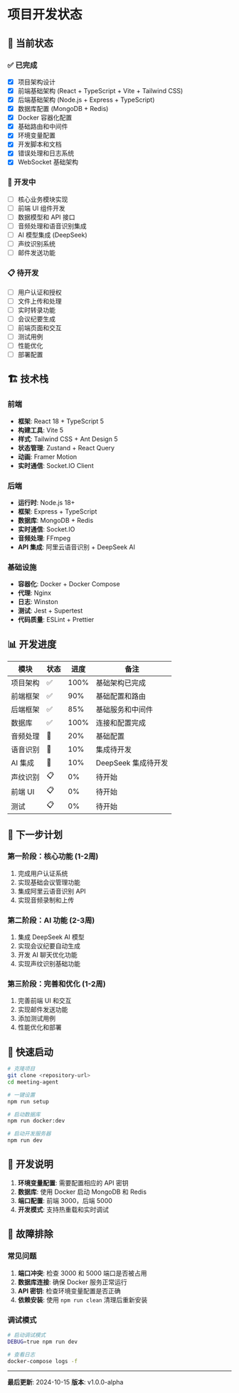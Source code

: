 # 项目开发状态

## 🎯 当前状态

### ✅ 已完成
- [x] 项目架构设计
- [x] 前端基础架构 (React + TypeScript + Vite + Tailwind CSS)
- [x] 后端基础架构 (Node.js + Express + TypeScript)
- [x] 数据库配置 (MongoDB + Redis)
- [x] Docker 容器化配置
- [x] 基础路由和中间件
- [x] 环境变量配置
- [x] 开发脚本和文档
- [x] 错误处理和日志系统
- [x] WebSocket 基础架构

### 🚧 开发中
- [ ] 核心业务模块实现
- [ ] 前端 UI 组件开发
- [ ] 数据模型和 API 接口
- [ ] 音频处理和语音识别集成
- [ ] AI 模型集成 (DeepSeek)
- [ ] 声纹识别系统
- [ ] 邮件发送功能

### 📋 待开发
- [ ] 用户认证和授权
- [ ] 文件上传和处理
- [ ] 实时转录功能
- [ ] 会议纪要生成
- [ ] 前端页面和交互
- [ ] 测试用例
- [ ] 性能优化
- [ ] 部署配置

## 🏗️ 技术栈

### 前端
- **框架**: React 18 + TypeScript 5
- **构建工具**: Vite 5
- **样式**: Tailwind CSS + Ant Design 5
- **状态管理**: Zustand + React Query
- **动画**: Framer Motion
- **实时通信**: Socket.IO Client

### 后端
- **运行时**: Node.js 18+
- **框架**: Express + TypeScript
- **数据库**: MongoDB + Redis
- **实时通信**: Socket.IO
- **音频处理**: FFmpeg
- **API 集成**: 阿里云语音识别 + DeepSeek AI

### 基础设施
- **容器化**: Docker + Docker Compose
- **代理**: Nginx
- **日志**: Winston
- **测试**: Jest + Supertest
- **代码质量**: ESLint + Prettier

## 📊 开发进度

| 模块 | 状态 | 进度 | 备注 |
|------|------|------|------|
| 项目架构 | ✅ | 100% | 基础架构已完成 |
| 前端框架 | ✅ | 90% | 基础配置和路由 |
| 后端框架 | ✅ | 85% | 基础服务和中间件 |
| 数据库 | ✅ | 100% | 连接和配置完成 |
| 音频处理 | 🚧 | 20% | 基础配置 |
| 语音识别 | 🚧 | 10% | 集成待开发 |
| AI 集成 | 🚧 | 10% | DeepSeek 集成待开发 |
| 声纹识别 | 📋 | 0% | 待开始 |
| 前端 UI | 📋 | 0% | 待开始 |
| 测试 | 📋 | 0% | 待开始 |

## 🎯 下一步计划

### 第一阶段：核心功能 (1-2周)
1. 完成用户认证系统
2. 实现基础会议管理功能
3. 集成阿里云语音识别 API
4. 实现音频录制和上传

### 第二阶段：AI 功能 (2-3周)
1. 集成 DeepSeek AI 模型
2. 实现会议纪要自动生成
3. 开发 AI 聊天优化功能
4. 实现声纹识别基础功能

### 第三阶段：完善和优化 (1-2周)
1. 完善前端 UI 和交互
2. 实现邮件发送功能
3. 添加测试用例
4. 性能优化和部署

## 🚀 快速启动

```bash
# 克隆项目
git clone <repository-url>
cd meeting-agent

# 一键设置
npm run setup

# 启动数据库
npm run docker:dev

# 启动开发服务器
npm run dev
```

## 📝 开发说明

1. **环境变量配置**: 需要配置相应的 API 密钥
2. **数据库**: 使用 Docker 启动 MongoDB 和 Redis
3. **端口配置**: 前端 3000，后端 5000
4. **开发模式**: 支持热重载和实时调试

## 🔧 故障排除

### 常见问题
1. **端口冲突**: 检查 3000 和 5000 端口是否被占用
2. **数据库连接**: 确保 Docker 服务正常运行
3. **API 密钥**: 检查环境变量配置是否正确
4. **依赖安装**: 使用 `npm run clean` 清理后重新安装

### 调试模式
```bash
# 启动调试模式
DEBUG=true npm run dev

# 查看日志
docker-compose logs -f
```

---

**最后更新**: 2024-10-15
**版本**: v1.0.0-alpha